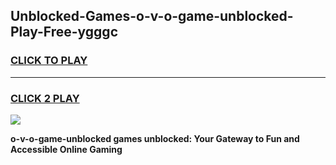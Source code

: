 
## Unblocked-Games-o-v-o-game-unblocked-Play-Free-ygggc
<h3>
<a href="https://premium76.site?title=o-v-o-game-unblocked&ref=20A">CLICK TO PLAY</a></h3>
<hr>

<h3>
<a href="https://premium76.site?title=o-v-o-game-unblocked&ref=20A">CLICK 2 PLAY</a>
  
</h3>

<a href="https://premium76.site?title=o-v-o-game-unblocked&ref=20A"><img src="https://clearcache.store/games.png"></a>


**o-v-o-game-unblocked games unblocked: Your Gateway to Fun and Accessible Online Gaming**
